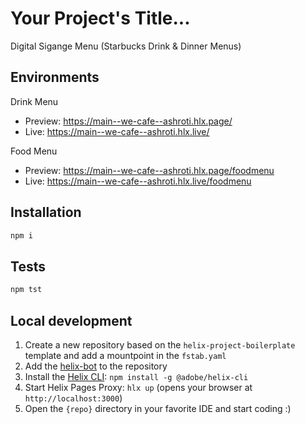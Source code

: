 # Your Project's Title...
Digital Sigange Menu (Starbucks Drink & Dinner Menus)

## Environments
Drink Menu
- Preview: https://main--we-cafe--ashroti.hlx.page/
- Live: https://main--we-cafe--ashroti.hlx.live/

Food Menu
- Preview: https://main--we-cafe--ashroti.hlx.page/foodmenu
- Live: https://main--we-cafe--ashroti.hlx.live/foodmenu

## Installation

```sh
npm i
```

## Tests

```sh
npm tst
```

## Local development

1. Create a new repository based on the `helix-project-boilerplate` template and add a mountpoint in the `fstab.yaml`
1. Add the [helix-bot](https://github.com/apps/helix-bot) to the repository
1. Install the [Helix CLI](https://github.com/adobe/helix-cli): `npm install -g @adobe/helix-cli`
1. Start Helix Pages Proxy: `hlx up` (opens your browser at `http://localhost:3000`)
1. Open the `{repo}` directory in your favorite IDE and start coding :)
